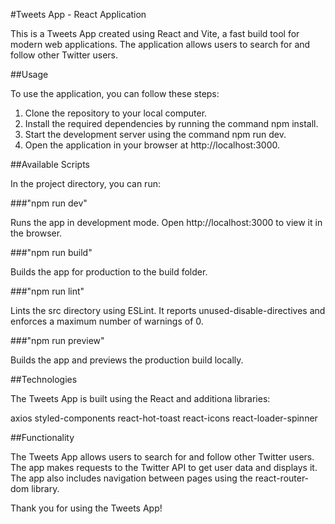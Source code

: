 #Tweets App - React Application

This is a Tweets App created using React and Vite, a fast build tool for modern web applications. The application allows users to search for and follow other Twitter users.

##Usage

To use the application, you can follow these steps:

1. Clone the repository to your local computer.
2. Install the required dependencies by running the command npm install.
3. Start the development server using the command npm run dev.
4. Open the application in your browser at http://localhost:3000.

##Available Scripts

In the project directory, you can run:

###"npm run dev"

Runs the app in development mode. Open http://localhost:3000 to view it in the browser.

###"npm run build"

Builds the app for production to the build folder.

###"npm run lint"

Lints the src directory using ESLint. It reports unused-disable-directives and enforces a maximum number of warnings of 0.

###"npm run preview"

Builds the app and previews the production build locally.

##Technologies

The Tweets App is built using the React and additiona libraries:

axios
styled-components
react-hot-toast
react-icons
react-loader-spinner

##Functionality

The Tweets App allows users to search for and follow other Twitter users. The app makes requests to the Twitter API to get user data and displays it. The app also includes navigation between pages using the react-router-dom library.

Thank you for using the Tweets App!
